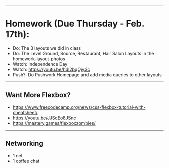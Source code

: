 ***
# Homework (Due Thursday - Feb. 17th):

- Do: The 3 layouts we did in class
- Do: The Level Ground,  Source, Restaurant, Hair Salon Layouts in the homework-layout-photos
- Watch: Independence Day
- Watch: https://youtu.be/hdI2bqOjy3c
- Push?: Do Pushwork Homepage and add media queries to other layouts

***
## Want More Flexbox?
- https://www.freecodecamp.org/news/css-flexbox-tutorial-with-cheatsheet/
- https://youtu.be/JJSoEo8JSnc
- https://mastery.games/flexboxzombies/


***
## Networking
- 1 net
- 1 coffee chat
